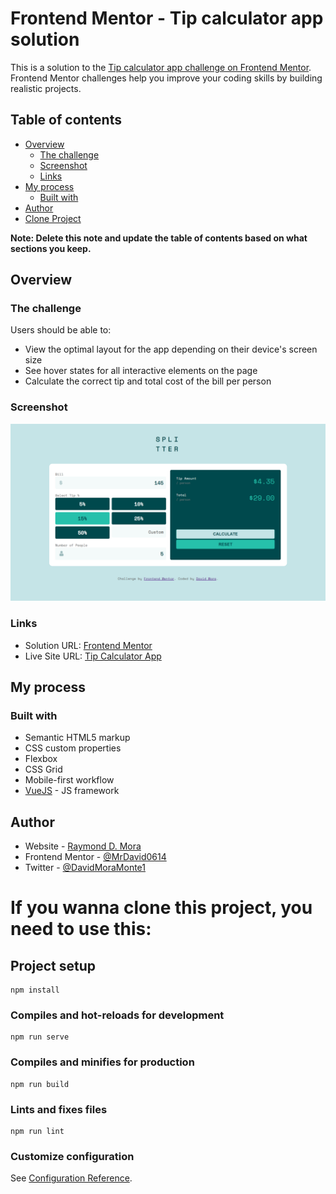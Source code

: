 # Frontend Mentor - Tip calculator app solution

This is a solution to the [Tip calculator app challenge on Frontend Mentor](https://www.frontendmentor.io/challenges/tip-calculator-app-ugJNGbJUX). Frontend Mentor challenges help you improve your coding skills by building realistic projects.

## Table of contents

- [Overview](#overview)
  - [The challenge](#the-challenge)
  - [Screenshot](#screenshot)
  - [Links](#links)
- [My process](#my-process)
  - [Built with](#built-with)
- [Author](#author)
- [Clone Project](#project-setup)

**Note: Delete this note and update the table of contents based on what sections you keep.**

## Overview

### The challenge

Users should be able to:

- View the optimal layout for the app depending on their device's screen size
- See hover states for all interactive elements on the page
- Calculate the correct tip and total cost of the bill per person

### Screenshot

![](./Web-screen.png)


### Links

- Solution URL: [Frontend Mentor](https://www.frontendmentor.io/solutions/tip-calulator-app-using-vuejs-zCvg454mo)
- Live Site URL: [Tip Calculator App](https://tip-calculator-app06.netlify.app/)

## My process

### Built with

- Semantic HTML5 markup
- CSS custom properties
- Flexbox
- CSS Grid
- Mobile-first workflow
- [VueJS](https://v3.vuejs.org/) - JS framework


## Author

- Website - [Raymond D. Mora](https://raymondmora-5f3df.web.app/)
- Frontend Mentor - [@MrDavid0614](https://www.frontendmentor.io/profile/MrDavid0614)
- Twitter - [@DavidMoraMonte1](https://www.twitter.com/DavidMoraMonte1)


# If you wanna clone this project, you need to use this:

## Project setup
```
npm install
```

### Compiles and hot-reloads for development
```
npm run serve
```

### Compiles and minifies for production
```
npm run build
```

### Lints and fixes files
```
npm run lint
```

### Customize configuration
See [Configuration Reference](https://cli.vuejs.org/config/).
